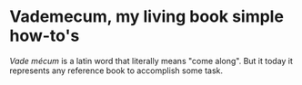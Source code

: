 # Vademecum, my living book simple how-to's

_Vade mécum_ is a latin word that literally means "come along". But it today it represents any reference book to accomplish some task.


